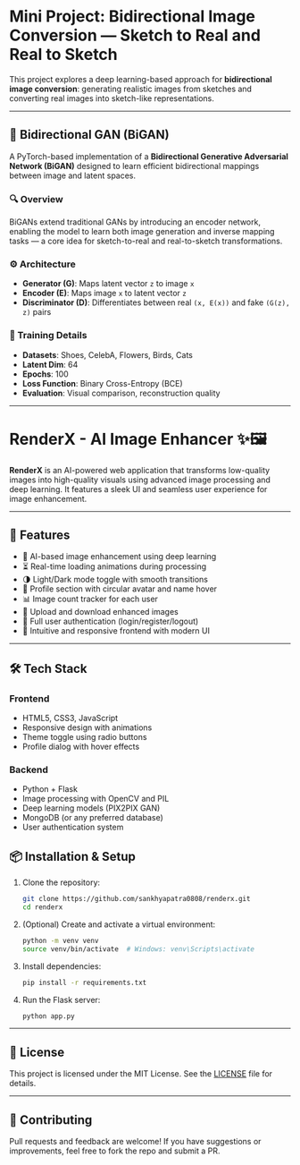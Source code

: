 # Mini Project: Bidirectional Image Conversion — Sketch to Real and Real to Sketch

This project explores a deep learning-based approach for **bidirectional image conversion**: generating realistic images from sketches and converting real images into sketch-like representations.

---

## 🧠 Bidirectional GAN (BiGAN)

A PyTorch-based implementation of a **Bidirectional Generative Adversarial Network (BiGAN)** designed to learn efficient bidirectional mappings between image and latent spaces.

### 🔍 Overview

BiGANs extend traditional GANs by introducing an encoder network, enabling the model to learn both image generation and inverse mapping tasks — a core idea for sketch-to-real and real-to-sketch transformations.

### ⚙️ Architecture

- **Generator (G)**: Maps latent vector `z` to image `x`
- **Encoder (E)**: Maps image `x` to latent vector `z`
- **Discriminator (D)**: Differentiates between real `(x, E(x))` and fake `(G(z), z)` pairs

### 🧪 Training Details

- **Datasets**: Shoes, CelebA, Flowers, Birds, Cats
- **Latent Dim**: 64
- **Epochs**: 100
- **Loss Function**: Binary Cross-Entropy (BCE)
- **Evaluation**: Visual comparison, reconstruction quality

---

# RenderX - AI Image Enhancer ✨🖼️

**RenderX** is an AI-powered web application that transforms low-quality images into high-quality visuals using advanced image processing and deep learning. It features a sleek UI and seamless user experience for image enhancement.

---

## 🚀 Features

- 🧠 AI-based image enhancement using deep learning
- ⏳ Real-time loading animations during processing
- 🌗 Light/Dark mode toggle with smooth transitions
- 👤 Profile section with circular avatar and name hover
- 📊 Image count tracker for each user
- 📁 Upload and download enhanced images
- 🔐 Full user authentication (login/register/logout)
- 🎨 Intuitive and responsive frontend with modern UI

---

## 🛠️ Tech Stack

### Frontend

- HTML5, CSS3, JavaScript
- Responsive design with animations
- Theme toggle using radio buttons
- Profile dialog with hover effects

### Backend

- Python + Flask
- Image processing with OpenCV and PIL
- Deep learning models (PIX2PIX GAN)
- MongoDB (or any preferred database)
- User authentication system



## 📦 Installation & Setup

1. Clone the repository:
   ```bash
   git clone https://github.com/sankhyapatra0808/renderx.git
   cd renderx
   ```

2. (Optional) Create and activate a virtual environment:

   ```bash
   python -m venv venv
   source venv/bin/activate  # Windows: venv\Scripts\activate
   ```

3. Install dependencies:

   ```bash
   pip install -r requirements.txt
   ```

4. Run the Flask server:

   ```bash
   python app.py
   ```


---

## 📃 License

This project is licensed under the MIT License. See the [LICENSE](LICENSE) file for details.

---

## 🤝 Contributing

Pull requests and feedback are welcome! If you have suggestions or improvements, feel free to fork the repo and submit a PR.
